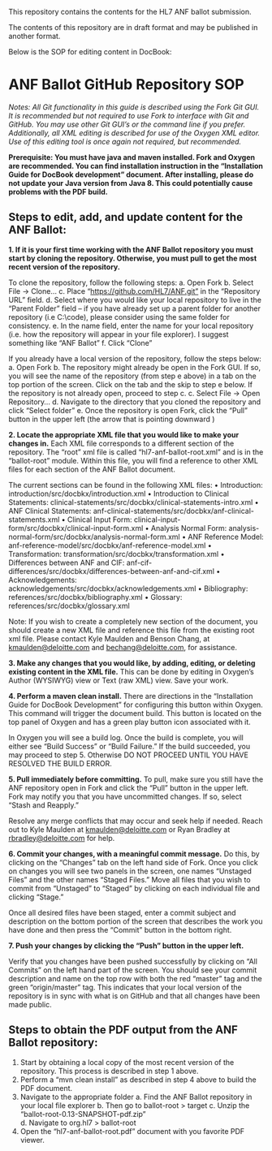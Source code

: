 This repository contains the contents for the HL7 ANF ballot submission.

The contents of this repository are in draft format and may be published in another format.

Below is the SOP for editing content in DocBook:

# **ANF Ballot GitHub Repository SOP**

*Notes: All Git functionality in this guide is described using the Fork Git GUI. It is recommended but not required to use Fork to interface with Git and GitHub. You may use other Git GUI’s or the command line if you prefer. Additionally, all XML editing is described for use of the Oxygen XML editor. Use of this editing tool is once again not required, but recommended.*

**Prerequisite: You must have java and maven installed. Fork and Oxygen are recommended. You can find installation instruction in the “Installation Guide for DocBook development” document. After installing, please do not update your Java version from Java 8. This could potentially cause problems with the PDF build.** 

## Steps to edit, add, and update content for the ANF Ballot:

**1.	If it is your first time working with the ANF Ballot repository you must start by cloning the repository. Otherwise, you must pull to get the most recent version of the repository.**

To clone the repository, follow the following steps:
a.	Open Fork
b.	Select File -> Clone…
c.	Place “https://github.com/HL7/ANF.git” in the “Repository URL” field.
d.	Select where you would like your local repository to live in the “Parent Folder” field – if you have already set up a parent folder for another repository (i.e C:\code), please consider using the same folder for consistency. 
e.	In the name field, enter the name for your local repository (i.e. how the repository will appear in your file explorer). I suggest something like “ANF Ballot”
f.	Click “Clone”

If you already have a local version of the repository, follow the steps below:
a.	Open Fork
b.	The repository might already be open in the Fork GUI. If so, you will see the name of the repository (from step e above) in a tab on the top portion of the screen. Click on the tab and the skip to step e below. If the repository is not already open, proceed to step c.
c.	Select File -> Open Repository…
d.	Navigate to the directory that you cloned the repository and click “Select folder”
e.	Once the repository is open Fork, click the “Pull” button in the upper left (the arrow that is pointing downward      )

**2.	Locate the appropriate XML file that you would like to make your changes in.** Each XML file corresponds to a different section of the repository. The “root” xml file is called “hl7-anf-ballot-root.xml” and is in the “ballot-root” module. Within this file, you will find a reference to other XML files for each section of the ANF Ballot document.

The current sections can be found in the following XML files:
•	Introduction: introduction/src/docbkx/introduction.xml
•	Introduction to Clinical Statements: clinical-statements/src/docbkx/clinical-statements-intro.xml
•	ANF Clinical Statements: anf-clinical-statements/src/docbkx/anf-clinical-statements.xml
•	Clinical Input Form: clinical-input-form/src/docbkx/clinical-input-form.xml
•	Analysis Normal Form: analysis-normal-form/src/docbkx/analysis-normal-form.xml
•	ANF Reference Model: anf-reference-model/src/docbkx/anf-reference-model.xml
•	Transformation: transformation/src/docbkx/transformation.xml
•	Differences between ANF and CIF: anf-cif-differences/src/docbkx/differences-between-anf-and-cif.xml
•	Acknowledgements: acknowledgements/src/docbkx/acknowledgements.xml
•	Bibliography:  references/src/docbkx/bibliography.xml
•	Glossary:  references/src/docbkx/glossary.xml

Note: If you wish to create a completely new section of the document, you should create a new XML file and reference this file from the existing root xml file. Please contact Kyle Maulden and Benson Chang, at kmaulden@deloitte.com and bechang@deloitte.com, for assistance.

**3.	Make any changes that you would like, by adding, editing, or deleting existing content in the XML file.** This can be done by editing in Oxygen’s Author (WYSIWYG) view or Text (raw XML) view. Save your work.

**4.	Perform a maven clean install.** There are directions in the “Installation Guide for DocBook Development” for configuring this button within Oxygen. This command will trigger the document build. This button is located on the top panel of Oxygen and has a green play button icon associated with it.

In Oxygen you will see a build log. Once the build is complete, you will either see “Build Success” or “Build Failure.” If the build succeeded, you may proceed to step 5. Otherwise DO NOT PROCEED UNTIL YOU HAVE RESOLVED THE BUILD ERROR.

**5.	Pull immediately before committing.** To pull, make sure you still have the ANF repository open in Fork and click the “Pull” button in the upper left. Fork may notify you that you have uncommitted changes. If so, select “Stash and Reapply.” 

Resolve any merge conflicts that may occur and seek help if needed. Reach out to Kyle Maulden at kmaulden@deloitte.com or Ryan Bradley at rbradley@deloitte.com for help.
 
**6.	Commit your changes, with a meaningful commit message.** Do this, by clicking on the “Changes” tab on the left hand side of Fork. Once you click on changes you will see two panels in the screen, one names “Unstaged Files” and the other names “Staged Files.” Move all files that you wish to commit from “Unstaged” to “Staged” by clicking on each individual file and clicking “Stage.”

Once all desired files have been staged, enter a commit subject and description on the bottom portion of the screen that describes the work you have done and then press the “Commit” button in the bottom right.

**7.	Push your changes by clicking the “Push” button in the upper left.**

Verify that you changes have been pushed successfully by clicking on “All Commits” on the left hand part of the screen. You should see your commit description and name on the top row with both the red “master” tag and the green “origin/master” tag. This indicates that your local version of the repository is in sync with what is on GitHub and that all changes have been made public.

## **Steps to obtain the PDF output from the ANF Ballot repository:**

1.	Start by obtaining a local copy of the most recent version of the repository. This process is described in step 1 above.
2.	Perform a “mvn clean install” as described in step 4 above to build the PDF document.
3.	Navigate to the appropriate folder
a.	Find the ANF Ballot repository in your local file explorer
b.	Then go to ballot-root  >  target
c.	Unzip the “ballot-root-0.13-SNAPSHOT-pdf.zip”  
d.	Navigate to org.hl7  >  ballot-root
4.	Open the “hl7-anf-ballot-root.pdf” document with you favorite PDF viewer.    

